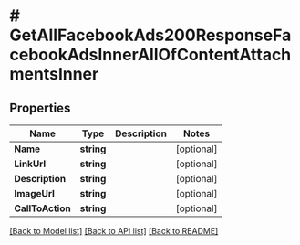 # # GetAllFacebookAds200ResponseFacebookAdsInnerAllOfContentAttachmentsInner


## Properties 


Name | Type | Description | Notes
------------ | ------------- | ------------- | -------------
**Name**| **string** |   | [optional]
**LinkUrl**| **string** |   | [optional]
**Description**| **string** |   | [optional]
**ImageUrl**| **string** |   | [optional]
**CallToAction**| **string** |   | [optional]


[[Back to Model list]](../../README.md#models) [[Back to API list]](../../README.md#endpoints) [[Back to README]](../../README.md)


